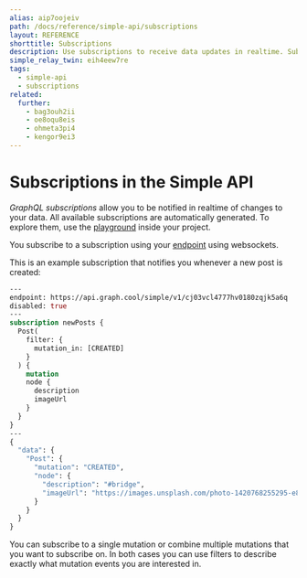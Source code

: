 ```yaml
---
alias: aip7oojeiv
path: /docs/reference/simple-api/subscriptions
layout: REFERENCE
shorttitle: Subscriptions
description: Use subscriptions to receive data updates in realtime. Subscriptions in the GraphQL schema are derived from types and relations.
simple_relay_twin: eih4eew7re
tags:
  - simple-api
  - subscriptions
related:
  further:
    - bag3ouh2ii
    - oe8oqu8eis
    - ohmeta3pi4
    - kengor9ei3
---
```


# Subscriptions in the Simple API

*GraphQL subscriptions* allow you to be notified in realtime of changes to your data.
All available subscriptions are automatically generated. To explore them, use the [playground](!alias-uh8shohxie#playground) inside your project.

You subscribe to a subscription using your [endpoint](!alias-uh8shohxie#project-endpoints) using websockets.

This is an example subscription that notifies you whenever a new post is created:

```graphql
---
endpoint: https://api.graph.cool/simple/v1/cj03vcl4777hv0180zqjk5a6q
disabled: true
---
subscription newPosts {
  Post(
    filter: {
      mutation_in: [CREATED]
    }
  ) {
    mutation
    node {
      description
      imageUrl
    }
  }
}
---
{
  "data": {
    "Post": {
      "mutation": "CREATED",
      "node": {
        "description": "#bridge",
        "imageUrl": "https://images.unsplash.com/photo-1420768255295-e871cbf6eb81"
      }
    }
  }
}
```

You can subscribe to a single mutation or combine multiple mutations that you want to subscribe on. In both cases you can use filters to describe exactly what mutation events you are interested in.
